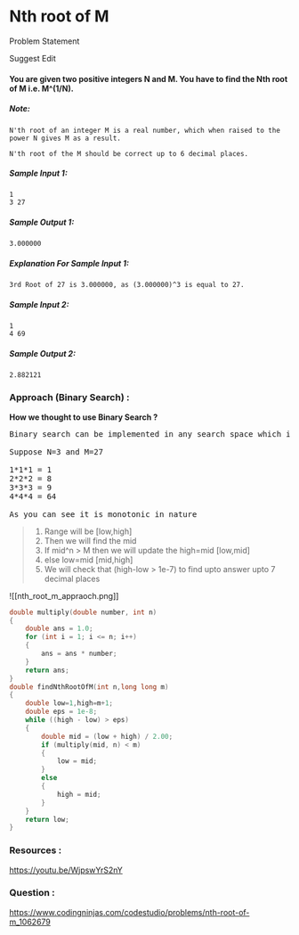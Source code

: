 # Nth root of M

Problem Statement

Suggest Edit

#### You are given two positive integers N and M. You have to find the Nth root of M i.e. M^(1/N).

##### Note:

```
N'th root of an integer M is a real number, which when raised to the power N gives M as a result.

N'th root of the M should be correct up to 6 decimal places.
```

##### Sample Input 1:

```
1
3 27
```

##### Sample Output 1:

```
3.000000
```

##### Explanation For Sample Input 1:

```
3rd Root of 27 is 3.000000, as (3.000000)^3 is equal to 27.
```

##### Sample Input 2:

```
1
4 69
```

##### Sample Output 2:

```
2.882121
```


### Approach (Binary Search) :

**How we thought to use Binary Search ?**
<pre>
Binary search can be implemented in any search space which is monotonic(strictly increasing or decreasing) in nature.

Suppose N=3 and M=27

1*1*1 = 1
2*2*2 = 8
3*3*3 = 9
4*4*4 = 64

As you can see it is monotonic in nature
</pre>

> 1. Range will be [low,high]
> 2. Then we will find the mid
> 3. If mid^n > M then we will update the high=mid [low,mid]
> 4. else low=mid [mid,high]
> 5. We will check that (high-low > 1e-7) to find upto answer upto 7 decimal places


![[nth_root_m_appraoch.png]]

```C++
double multiply(double number, int n)
{
    double ans = 1.0;
    for (int i = 1; i <= n; i++)
    {
        ans = ans * number;
    }
    return ans;
}
double findNthRootOfM(int n,long long m)
{
    double low=1,high=m+1;
    double eps = 1e-8;
    while ((high - low) > eps)
    {
        double mid = (low + high) / 2.00;
        if (multiply(mid, n) < m)
        {
            low = mid;
        }
        else
        {
            high = mid;
        }
    }
    return low;
}
```

### Resources :

https://youtu.be/WjpswYrS2nY

### Question :

https://www.codingninjas.com/codestudio/problems/nth-root-of-m_1062679